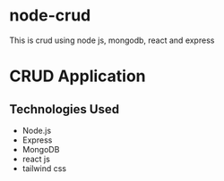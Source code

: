 # node-crud
This is crud using node js, mongodb, react  and express
# CRUD Application



## Technologies Used

- Node.js
- Express
- MongoDB
- react js
- tailwind css


